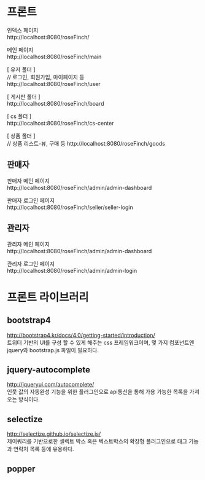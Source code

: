 # 프론트

인덱스 페이지  
http://localhost:8080/roseFinch/

메인 페이지  
http://localhost:8080/roseFinch/main

[ 유저 폴더 ]  
// 로그인, 회원가입, 마이페이지 등  
http://localhost:8080/roseFinch/user

[ 게시판 폴더 ]    
http://localhost:8080/roseFinch/board 

[ cs 폴더 ]  
http://localhost:8080/roseFinch/cs-center 

[ 상품 폴더 ]  
// 상품 리스트-뷰, 구매 등
http://localhost:8080/roseFinch/goods  



## 판매자
판매자 메인 페이지   
http://localhost:8080/roseFinch/admin/admin-dashboard

판매자 로그인 페이지   
http://localhost:8080/roseFinch/seller/seller-login


## 관리자
관리자 메인 페이지   
http://localhost:8080/roseFinch/admin/admin-dashboard

관리자 로그인 페이지  
http://localhost:8080/roseFinch/admin/admin-login



# 프론트 라이브러리  

## bootstrap4
http://bootstrap4.kr/docs/4.0/getting-started/introduction/  
트위터 기반의 UI를 구성 할 수 있게 해주는 css 프레임워크이며, 몇 가지 컴포넌트엔 jquery와 bootstrap.js 파일이 필요하다.

## jquery-autocomplete  
http://jqueryui.com/autocomplete/  
인풋 값의 자동완성 기능을 위한 플러그인으로 api통신을 통해 가용 가능한 목록을 가져오는 방식이다.

## selectize   
http://selectize.github.io/selectize.js/  
제이쿼리를 기반으로한 셀렉트 박스 혹은 텍스트박스의 확장형 플러그인으로 태그 기능과 연락처 목록 등에 유용하다.

## popper



